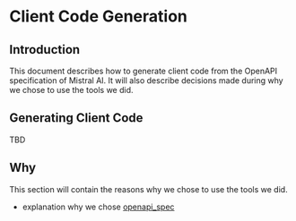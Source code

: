 # Client Code Generation

## Introduction

This document describes how to generate client code from the OpenAPI specification of Mistral AI. It will also describe decisions made during why we chose to use the tools we did.

## Generating Client Code

TBD

## Why

This section will contain the reasons why we chose to use the tools we did.

- explanation why we chose [openapi_spec](https://github.com/nomtek/mistralai_client_dart/issues/64#issuecomment-2309784601)
